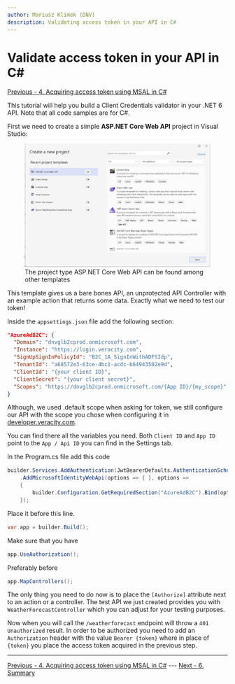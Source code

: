 ```yaml
---
author: Mariusz Klimek (DNV)
description: Validating access token in your API in C#
---
```


# Validate access token in your API in C#

[Previous - 4. Acquiring access token using MSAL in C#](4-msal-access-token.md)

This tutorial will help you build a Client Credentials validator in your .NET 6 API. Note that all code samples are for C#.

First we need to create a simple **ASP.NET Core Web API** project in Visual Studio:

<figure>
	<img src="assets/ccapi-step-6-make-an-api.png"/>
	<figcaption>The project type ASP.NET Core Web API can be found among other templates</figcaption>
</figure>

This template gives us a bare bones API, an unprotected API Controller with an example action that returns some data. Exactly what we need to test our token!

Inside the `appsettings.json` file add the following section:

```json
"AzureAdB2C": {
  "Domain": "dnvglb2cprod.onmicrosoft.com",
  "Instance": "https://login.veracity.com",
  "SignUpSignInPolicyId": "B2C_1A_SignInWithADFSIdp",
  "TenantId": "a68572e3-63ce-4bc1-acdc-b64943502e9d",
  "ClientId": "{your client ID}",
  "ClientSecret": "{your client secret}",
  "Scopes": "https://dnvglb2cprod.onmicrosoft.com/{App ID}/{my_scope}"
}
```

Although, we used .default scope when asking for token, we still configure our API with the scope you chose when configuring it in [developer.veracity.com](https://developer.veracity.com/).

You can find there all the variables you need. Both `Client ID` and `App ID` point to the `App / Api ID` you can find in the Settings tab. 

In the Program.cs file add this code

```csharp
builder.Services.AddAuthentication(JwtBearerDefaults.AuthenticationScheme)
	.AddMicrosoftIdentityWebApi(options => { }, options =>
	{
        builder.Configuration.GetRequiredSection("AzureAdB2C").Bind(options);
	});
```

Place it before this line.

```csharp
var app = builder.Build();
```

Make sure that you have

```csharp
app.UseAuthorization();
```

Preferably before

```csharp
app.MapControllers();
```

The only thing you need to do now is to place the `[Authorize]` attribute next to an action or a controller. The test API we just created provides you with `WeatherForecastController` which you can adjust for your testing purposes.

Now when you will call the `/weatherforecast` endpoint will throw a `401 Unauthorized` result. In order to be authorized you need to add an `Authorization` header with the value `Bearer {token}` where in place of `{token}` you place the access token acquired in the previous step.

---

[Previous - 4. Acquiring access token using MSAL in C#](4-msal-access-token.md) --- [Next - 6. Summary](6-summary.md)
